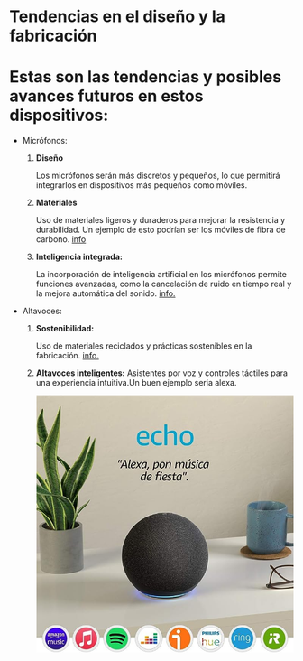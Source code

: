 # Tendencias en el diseño y la fabricación
# Estas son las tendencias y posibles avances futuros en estos dispositivos:
 * Micrófonos:

    1. **Diseño**

        Los micrófonos serán más discretos y  pequeños, lo que permitirá integrarlos  en dispositivos más pequeños como móviles.

    2. **Materiales**

        Uso de materiales ligeros y duraderos para mejorar la resistencia y durabilidad.
        Un ejemplo de esto podrían ser los móviles de fibra de carbono. [info](https://blog.masmovil.es/moviles-fibra-carbono/)

    3. **Inteligencia integrada:**

         La incorporación de inteligencia artificial en los micrófonos permite funciones avanzadas, como la cancelación de ruido en tiempo real y la mejora automática del sonido. [info.](https://www.asus.com/latin/support/faq/1043498/#:~:text=Acerca%20de%20la%20cancelaci%C3%B3n%20de%20ruido%20AI&text=A%20trav%C3%A9s%20de%20la%20base,otras%20formas%20de%20ruido%20ambiental.)

* Altavoces:

  1. **Sostenibilidad:**

        Uso de materiales reciclados y prácticas sostenibles en la fabricación. [info.](https://www.elespanol.com/omicrono/hardware/20211208/sonos-anuncia-plan-sostenibilidad-cambiaran-altavoces/632937081_0.html)
    2. **Altavoces inteligentes:**
       Asistentes por voz y controles táctiles para una experiencia intuitiva.Un buen ejemplo seria alexa.


        ![alexa](/img/alexa.jpg)
